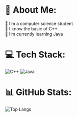 # 💫 About Me:
🔭 I’m a computer science student<br>
🌱 I know the basic of C++ <br>
🌱 I’m currently learning Java


# 💻 Tech Stack:
![C++](https://img.shields.io/badge/C%2B%2B-00599C?style=for-the-badge&logo=c%2B%2B&logoColor=white)
![Java](https://img.shields.io/badge/java-%23ED8B00.svg?style=for-the-badge&logo=openjdk&logoColor=white)
# 📊 GitHub Stats:
![Top Langs](https://github-readme-stats-git-masterrstaa-rickstaa.vercel.app/api/top-langs/?username=DanyelC05&layout=compact&bg_color=000&border_color=30A3DC&title_color=E94D5F&text_color=FFF)
